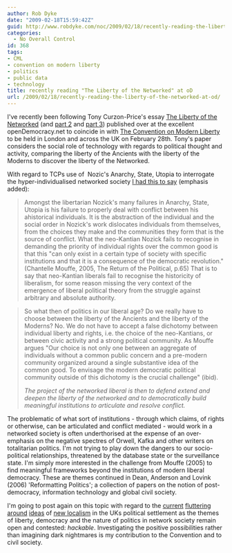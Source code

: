 ```yaml
---
author: Rob Dyke
date: "2009-02-18T15:59:42Z"
guid: http://www.robdyke.com/noc/2009/02/18/recently-reading-the-liberty-of-the-networked-at-od/
categories:
  - No Overall Control
id: 368
tags:
- CML
- convention on modern liberty
- politics
- public data
- technology
title: recently reading "The Liberty of the Networked" at oD
url: /2009/02/18/recently-reading-the-liberty-of-the-networked-at-od/
---
```

I've recently been following Tony Curzon-Price's essay [The Liberty of the Networked](http://www.opendemocracy.net/article/email/the-liberty-of-the-networked-part-1) (and [part 2](http://www.opendemocracy.net/article/email/the-liberty-of-the-networked-pt-2) and [part 3](http://www.opendemocracy.net/article/email/the-freedom-of-the-networked-pt-3)) published over at the excellent openDemocracy.net to coincide in with [The Convention on Modern Liberty](http://www.modernliberty.net/) to be held in London and across the UK on February 28th. Tony's paper considers the social role of technology with regards to political thought and activity, comparing the liberty of the Ancients with the liberty of the Moderns to discover the liberty of the Networked.

With regard to TCPs use of  Nozic's Anarchy, State, Utopia to interrogate the hyper-individualised networked society [I had this to say](http://www.opendemocracy.net/article/email/the-liberty-of-the-networked-pt-2#comment-492928) (emphasis added):

> Amongst the libertarian Nozick's many failures in Anarchy, State, Utopia is his failure to properly deal with conflict between his ahistorical individuals. It is the abstraction of the individual and the social order in Nozick's work dislocates individuals from themselves, from the choices they make and the communities they form that is the source of conflict. What the neo-Kantian Nozick fails to recognise in demanding the priority of individual rights over the common good is that this "can only exist in a certain type of society with specific institutions and that it is a consequence of the democratic revolution." (Chantelle Mouffe, 2005, The Return of the Political, p.65) That is to say that neo-Kantian liberals fail to recognise the historicity of liberalism, for some reason missing the very context of the emergence of liberal political theory from the struggle against arbitrary and absolute authority.

> So what then of politics in our liberal age? Do we really have to choose between the liberty of the Ancients and the liberty of the Moderns? No. We do not have to accept a false dichotomy between individual liberty and rights, i.e. the choice of the neo-Kantians, or between civic activity and a strong political community. As Mouffe argues "Our choice is not only one between an aggregate of individuals without a common public concern and a pre-modern community organized around a single substantive idea of the common good. To envisage the modern democratic political community outside of this dichotomy is the crucial challenge" (ibid).
>
> _The project of the networked liberal is then to defend extend and deepen the liberty of the networked and to democratically build meaningful institutions to articulate and resolve conflict._

The problematic of what sort of institutions - through which claims, of rights or otherwise, can be articulated and conflict mediated - would work in a networked society is often underthorised at the expense of an over-emphasis on the negative spectres of Orwell, Kafka and other writers on totalitarian politics. I'm not trying to play down the dangers to our socio-political relationships, threatened by the database state or the surveillance state. I'm simply more interested in the challenge from Mouffe (2005) to find meaningful frameworks beyond the institutions of modern liberal democracy. These are themes continued in Dean, Anderson and Lovink (2006) 'Reformatting Politics'; a collection of papers on the notion of post-democracy, information technology and global civil society.

I'm going to post again on this topic with regard to the [current](http://www.conservatives.com/News/News_stories/2009/02/Its_time_to_transfer_power_from_the_central_state_to_local_people.aspx) [fluttering](http://www.conservatives.com/News/Articles/2008/12/David_Cameron_A_radical_power_shift.aspx) [around](http://www.labour.org.uk/local_government1) [ideas](http://www.communities.gov.uk/corporate/) of [new localism](http://blog.localdemocracy.org.uk/2009/02/09/how-close-is-local/) in the UKs political settlement as the themes of liberty, democracy and the nature of politics in network society remain open and contested: _hackable_. Investigating the positive possibilities rather than imagining dark nightmares is my contribution to the Convention and to civil society.
